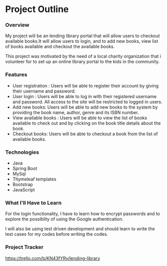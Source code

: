 # Project Outline

### Overview
My project will be an lending library portal that will allow users to checkout available books.It will allow users to login, and to add new books, view list of books available and checkout the available books.

This project was motivated by the need of a local charity organization that i volunteer for to set up an online library portal to the kids in the community.

### Features
* User registration : Users will be able to register their account by giving their username and password.
* User login : Users will be able to log in with their registered username and password. All access to the site will be restricted to logged in users.
* Add new books: Users will be able to add new books to the system by providing the book name, author, genre and its ISBN number.
* View available books : Users will be able to view the list of books available to check out and by clicking on the book title details about the book.
* Checkout books: Users will be able to checkout a book from the list of available books.

### Technologies

* Java
* Spring Boot
* MySql
* Thymeleaf templates
* Bootstrap
* JavaScript

### What I'll Have to Learn
For the login functionality, I have to learn how to encrypt passwords and to explore the possiblity of using the Google authentication.

I will also be using test driven development and should learn to write the test cases for my codes before writing the codes.

### Project Tracker
https://trello.com/b/KN43fYRy/lending-library
